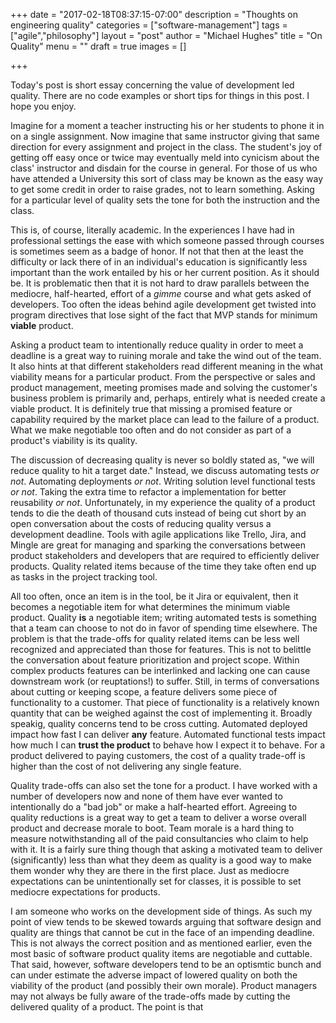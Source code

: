 +++
date = "2017-02-18T08:37:15-07:00"
description = "Thoughts on engineering quality"
categories = ["software-management"]
tags = ["agile","philosophy"]
layout = "post"
author = "Michael Hughes"
title = "On Quality"
menu = ""
draft = true
images = []

+++

Today's post is short essay concerning the value of development led quality. There are no code examples or short tips for things
in this post. I hope you enjoy.

<!--more-->

Imagine for a moment a teacher instructing his or her students to phone it in on a single assignment. Now imagine that same
instructor giving that same direction for every assignment and project in the class. The student's joy of getting off easy once
or twice may eventually meld into cynicism about the class' instructor and disdain for the course in general. For those of us
who have attended a University this sort of class may be known as the easy way to get some credit in order to raise grades, not
to learn something. Asking for a particular level of quality sets the tone for both the instruction and the class.

This is, of course, literally academic. In the experiences I have had in professional settings the ease with which someone passed
through courses is sometimes seem as a badge of honor. If not that then at the least the difficulty or lack there of in an individual's education is
significantly less important than the work entailed by his or her current position. As it should be. It is problematic then that 
it is not hard to draw parallels between the mediocre, half-hearted, effort of a *gimme* course and what gets asked of developers. Too often
the ideas behind agile development get twisted into program directives that lose sight of the fact that MVP stands for minimum **viable** 
product.

Asking a product team to intentionally reduce quality in order to meet a deadline is a great way to ruining morale and take the wind out of the team.
It also hints at that different stakeholders read different meaning in the what viability means for a particular product. From the perspective or sales
and product management, meeting promises made and solving the customer's business problem is primarily and, perhaps, entirely what is needed create
a viable product. It is definitely true that missing a promised feature or capability required by the market place can lead to the failure
of a product. What we make negotiable too often and do not consider as part of a product's viability is its quality. 

The discussion of decreasing quality is never so boldly stated as, "we will reduce quality to hit a target date." Instead, we discuss automating tests
*or not*. Automating deployments *or not*. Writing solution level functional tests *or not*. Taking the extra time to refactor a implementation for better reusability
*or not*. Unfortunately, in my experience the quality of a product tends to die the death of thousand cuts instead of being cut short by an open
conversation about the costs of reducing quality versus a development deadline. Tools with agile applications like Trello, Jira, and Mingle are great for managing
and sparking the conversations between product stakeholders and developers that are required to efficiently deliver products. Quality related
items because of the time they take often end up as tasks in the project tracking tool.

All too often, once an item is in the tool, be it Jira or equivalent, then it becomes a negotiable item for what determines the minimum viable product. Quality **is**
a negotiable item; writing automated tests is something that a team can choose to not do in favor of spending time elsewhere. The problem is that the trade-offs for 
quality related items can be less well recognized and appreciated than those for features. This is not to belittle the conversation about feature prioritization 
and project scope. Within complex products features can be interlinked and lacking one can cause downstream work (or reuptations!) to suffer. Still, in terms of 
conversations about cutting or keeping scope, a feature delivers some piece of functionality to a customer. That piece of functionality is a relatively known quantity 
that can be weighed against the cost of implementing it. Broadly speakig, quality concerns tend to be cross cutting. Automated deployed impact how fast I can
deliver **any** feature. Automated functional tests impact how much I can **trust the product** to behave how I expect it to behave. For a product delivered to
paying customers, the cost of a quality trade-off is higher than the cost of not delivering any single feature.

Quality trade-offs can also set the tone for a product. I have worked with a number of developers now and none of them have ever wanted to intentionally do
a "bad job" or make a half-hearted effort. Agreeing to quality reductions is a great way to get a team to deliver a worse overall product and decrease morale
to boot. Team morale is a hard thing to measure notwithstanding all of the paid consultancies who claim to help with it. It is a fairly sure thing though that
asking a motivated team to deliver (significantly) less than what they deem as quality is a good way to make them wonder why they are there in the first place. Just
as mediocre expectations can be unintentionally set for classes, it is possible to set mediocre expectations for products.

I am someone who works on the development side of things. As such my point of view tends to be skewed towards arguing that software design and quality are things
that cannot be cut in the face of an impending deadline. This is not always the correct position and as mentioned earlier, even the most basic of software product
quality items are negotiable and cuttable. That said, however, software developers tend to be an optismtic bunch and can under estimate the adverse impact of lowered
quality on both the viability of the product (and possibly their own morale). Product managers may not always be fully aware of the trade-offs made by cutting the 
delivered quality of a product. The point is that 